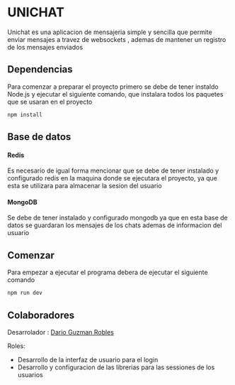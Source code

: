 # UNICHAT
Unichat es una aplicacion de mensajeria simple y sencilla que permite enviar mensajes a travez de websockets , ademas de mantener un registro de los mensajes enviados
## Dependencias
Para comenzar a preparar el proyecto primero se debe de tener instaldo Node.js y ejecutar el siguiente comando, que instalara todos los paquetes que se usaran  en el proyecto
```cmd
npm install
```
## Base de datos
#### Redis
Es necesario de igual forma mencionar que se debe de tener instalado y configurado redis en la maquina donde se ejecutara el proyecto, ya que esta se utilizara para almacenar la sesion del usuario
#### MongoDB
Se debe de tener instalado y configurado mongodb ya que en esta base de datos se guardaran los mensajes de los chats ademas de informacion del usuario
## Comenzar
Para empezar a ejecutar el programa debera de ejecutar el siguiente comando
```cmd
npm run dev
```
## Colaboradores
Desarrolador : [Dario Guzman Robles](https://github.com/DarioGB1)

Roles:
- Desarrollo de la interfaz de usuario para el login 
- Desarrollo y configuracion de las librerias para las sessiones de los usuarios  
